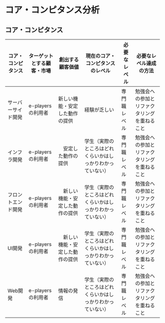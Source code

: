 # コア・コンピタンス分析

## コア・コンピタンス

| コア・コンピタンス | ターゲットとする顧客・市場 | 創出する顧客価値 | 現在のコア・コンピタンスのレベル | 必要なレベル | 必要なレベル達成の方法 |
| --- | --- | --- | --- | --- | --- |
| サーバーサイド開発 | e-playersの利用者 | 新しい機能・安定した動作の提供 | 経験が乏しい | 専門職レベル | 勉強会への参加とリファクタリングを重ねること |
| インフラ開発 | e-playersの利用者 |　安定した動作の提供 | 学生（実際のところはどれくらいかはしっかりわかっていない） | 専門職レベル | 勉強会への参加とリファクタリングを重ねること |
| フロントエンド開発 | e-playersの利用者 |　新しい機能・安定した動作の提供 | 学生（実際のところはどれくらいかはしっかりわかっていない） | 専門職レベル | 勉強会への参加とリファクタリングを重ねること |
| UI開発 | e-playersの利用者 |　新しい機能・安定した動作の提供 | 学生（実際のところはどれくらいかはしっかりわかっていない） | 専門職レベル | 勉強会への参加とリファクタリングを重ねること |
| Web開発 | e-playersの利用者 | 情報の発信 | 学生（実際のところはどれくらいかはしっかりわかっていない） | 専門職レベル | 勉強会への参加とリファクタリングを重ねること |